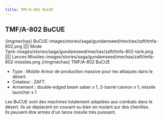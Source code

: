 ```yaml
---
title: TMF/A-802 BuCUE
---
```


TMF/A-802 BuCUE
---------------

{imgmechas}
BuCUE::images/stories/saga/gundamseed/mechas/zaft/tmfa-802.png
||||
Mode Tank::images/stories/saga/gundamseed/mechas/zaft/tmfa-802-tank.png
||||
Lances Missiles::images/stories/saga/gundamseed/mechas/zaft/tmfa-802-missiles.png
{/imgmechas}
TMF/A-802 BuCUE


- Type : Mobile Armor de production massive pour les attaques dans le désert.   
- Créateur : ZAFT.   
- Armement : double-edged beam saber x 1, 2-barrel cannon x 1, missile launcher x 1   
  
Les BuCUE sont des machines totalement adaptées aux combats dans le désert. Ils se déplacent en courant ou bien en roulant sur des chenilles.   
Ils peuvent être armés d'un lance missile très puissant.

